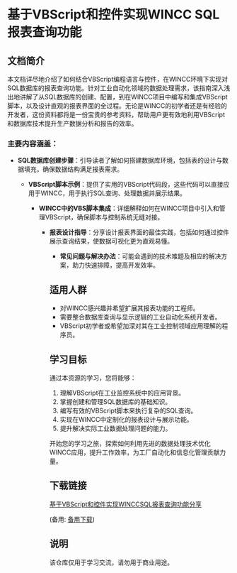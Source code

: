 # 基于VBScript和控件实现WINCC SQL报表查询功能

## 文档简介

本文档详尽地介绍了如何结合VBScript编程语言与控件，在WINCC环境下实现对SQL数据库的报表查询功能。针对工业自动化领域的数据处理需求，该指南深入浅出地讲解了从SQL数据库的创建、配置，到在WINCC项目中编写和集成VBScript脚本，以及设计直观的报表界面的全过程。无论是WINCC的初学者还是有经验的开发者，这份资料都将是一份宝贵的参考资料，帮助用户更有效地利用VBScript和数据库技术提升生产数据分析和报告的效率。

### 主要内容涵盖：

- **SQL数据库创建步骤**：引导读者了解如何搭建数据库环境，包括表的设计与数据填充，确保数据结构满足报表需求。

  - **VBScript脚本示例**：提供了实用的VBScript代码段，这些代码可以直接应用于WINCC，用于执行SQL查询、处理数据并展示结果。

    - **WINCC中的VBS脚本集成**：详细解释如何在WINCC项目中引入和管理VBScript，确保脚本与控制系统无缝对接。

      - **报表设计指导**：分享设计报表界面的最佳实践，包括如何通过控件展示查询结果，使数据可视化更为直观易懂。

        - **常见问题与解决办法**：可能会遇到的技术难题及相应的解决方案，助力快速排障，提高开发效率。

        ## 适用人群

        - 对WINCC感兴趣并希望扩展其报表功能的工程师。
        - 需要整合数据库查询与显示逻辑的工业自动化系统开发者。
        - VBScript初学者或希望加深对其在工业控制领域应用理解的程序员。

        ## 学习目标

        通过本资源的学习，您将能够：
        1. 理解VBScript在工业监控系统中的应用背景。
        2. 掌握创建和管理SQL数据库的基础知识。
        3. 编写有效的VBScript脚本来执行复杂的SQL查询。
        4. 实现在WINCC中定制化的报表设计与展示功能。
        5. 提升解决实际工业数据处理问题的能力。

        开始您的学习之旅，探索如何利用先进的数据处理技术优化WINCC应用，提升工作效率，为工厂自动化和信息化管理贡献力量。

        ## 下载链接
        [基于VBScript和控件实现WINCCSQL报表查询功能分享](https://pan.quark.cn/s/864fc8fbba44) 

        (备用: [备用下载](https://pan.baidu.com/s/1UIm_p9c8ike0cJRmR4E6Ug?pwd=1234))

        ## 说明

        该仓库仅用于学习交流，请勿用于商业用途。
